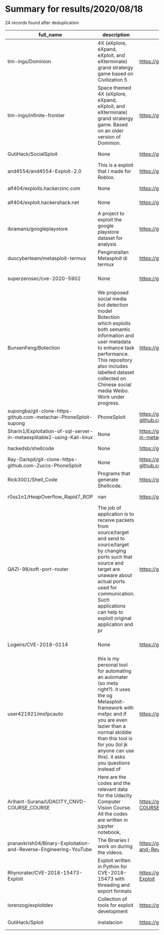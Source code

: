 
# Summary for results/2020/08/18
    
24 records found after deduplication

| full_name | description | html_url | matched_list | matched_count | pushed_at | size | stargazers_count | language | forks_count | vul_ids |
|------------------------------------------------------------------------|------------------------------------------------------------------------------------------------------------------------------------------------------------------------------------------------------------------------------------------------------------------|-------------------------------------------------------------------------------------------|----------------------------------|-----------------|---------------------------|--------|--------------------|------------------|---------------|--------------------|
| tim-ings/Dominion | 4X (eXplore, eXpand, eXploit, and eXterminate) grand stratergy game based on Civilization 5 | https://github.com/tim-ings/Dominion | ['exploit'] | 1 | 2020-08-18 15:25:31+00:00 | 107649 | 1 | C# | 0 | [] |
| tim-ings/infinite-frontier | Space themed 4X (eXplore, eXpand, eXploit, and eXterminate) grand stratergy game. Based on an older version of Dominion. | https://github.com/tim-ings/infinite-frontier | ['exploit'] | 1 | 2020-08-18 15:25:54+00:00 | 115589 | 0 | C# | 0 | [] |
| GutiHack/SocialSploit | None | https://github.com/GutiHack/SocialSploit | ['sploit'] | 1 | 2020-08-18 23:25:50+00:00 | 0 | 0 | nan | 0 | [] |
| and4554/and4554-Exploit-2.0 | This is a exploit that I made for Roblox. | https://github.com/and4554/and4554-Exploit-2.0 | ['exploit'] | 1 | 2020-08-18 19:56:35+00:00 | 14 | 0 | | 0 | [] |
| alf404/exploits.hackerzinc.com | None | https://github.com/alf404/exploits.hackerzinc.com | ['exploit'] | 1 | 2020-08-18 17:08:43+00:00 | 2 | 0 | HTML | 0 | [] |
| alf404/exploit.hackershack.net | None | https://github.com/alf404/exploit.hackershack.net | ['exploit'] | 1 | 2020-08-18 16:59:32+00:00 | 2 | 0 | Hack | 0 | [] |
| ibramans/googleplaystore | A project to exploit the google playstore dataset for analysis | https://github.com/ibramans/googleplaystore | ['exploit'] | 1 | 2020-08-18 16:38:14+00:00 | 757 | 0 | Jupyter Notebook | 0 | [] |
| duocyberteam/metasploit-termux | Penginstallan Metasploit di termux | https://github.com/duocyberteam/metasploit-termux | ['metasploit module OR payload'] | 1 | 2020-08-18 15:41:52+00:00 | 4 | 0 | Shell | 0 | [] |
| superzerosec/cve-2020-5902 | None | https://github.com/superzerosec/cve-2020-5902 | ['cve-2'] | 1 | 2020-08-18 15:04:31+00:00 | 1 | 0 | Python | 1 | ['CVE-2020-5902'] |
| BunsenFeng/Botection | We proposed social media bot detection model Botection which exploits both semantic information and user metadata to enhance task performance. This repository also includes labelled dataset collected on Chinese social media Weibo. Work under progress. | https://github.com/BunsenFeng/Botection | ['exploit'] | 1 | 2020-08-18 15:09:45+00:00 | 25724 | 4 | Python | 1 | [] |
| supongba/git-clone-https-github.com-metachar-PhoneSploit-supong | PhoneSploit | https://github.com/supongba/git-clone-https-github.com-metachar-PhoneSploit-supong | ['sploit'] | 1 | 2020-08-18 10:53:17+00:00 | 5 | 1 | nan | 0 | [] |
| Sharin1/Exploitation-of-sql-server-in-metaexplitable2-using-Kali-linux | None | https://github.com/Sharin1/Exploitation-of-sql-server-in-metaexplitable2-using-Kali-linux | ['exploit'] | 1 | 2020-08-18 10:04:07+00:00 | 1784 | 0 | | 0 | [] |
| hackedsb/shellcode | None | https://github.com/hackedsb/shellcode | ['shellcode'] | 1 | 2020-08-18 09:24:33+00:00 | 0 | 0 | | 0 | [] |
| Ray-Darkpit/git-clone-https-github.com-Zuccs-PhoneSploit | None | https://github.com/Ray-Darkpit/git-clone-https-github.com-Zuccs-PhoneSploit | ['sploit'] | 1 | 2020-08-18 06:26:30+00:00 | 0 | 0 | nan | 0 | [] |
| Rick3001/Shell_Code | Programs that generate Shellcode. | https://github.com/Rick3001/Shell_Code | ['shellcode'] | 1 | 2020-08-18 05:00:29+00:00 | 4 | 0 | Python | 0 | [] |
| r0ss1n1/HeapOverflow_Rapid7_ROP | nan | https://github.com/r0ss1n1/HeapOverflow_Rapid7_ROP | ['heap overflow'] | 1 | 2020-08-18 04:42:20+00:00 | 3013 | 0 | C++ | 0 | [] |
| QAZI-98/soft-port-router | The job of application is to receive packets from source/target and send to source/target by changing ports such that source and target are unaware about actual ports used for communication. Such applications can help to exploit original application and pr | https://github.com/QAZI-98/soft-port-router | ['exploit'] | 1 | 2020-08-18 15:05:53+00:00 | 212 | 0 | C# | 0 | [] |
| Logeirs/CVE-2018-0114 | None | https://github.com/Logeirs/CVE-2018-0114 | ['cve-2'] | 1 | 2020-08-18 00:53:23+00:00 | 1 | 0 | Python | 0 | ['CVE-2018-0114'] |
| user421921/msfpcauto | this is my personal tool for automating an automater (so meta right?). it uses the og Metasploit-framework with msfpc and if you are even lazier than a normal skiddie than this tool is for you (lol jk anyone can use this). it asks you questions instead of | https://github.com/user421921/msfpcauto | ['metasploit module OR payload'] | 1 | 2020-08-18 00:53:47+00:00 | 1 | 0 | Shell | 0 | [] |
| Arihant-Surana/UDACITY_CNVD-COURSE_COURSE | Here are the codes and the relevant data for the Udacity Computer Vision Course. All the codes are written in jupyter notebook, | https://github.com/Arihant-Surana/UDACITY_CNVD-COURSE_COURSE | ['cnvd-c OR cnvd-2 OR cnnvd-2'] | 1 | 2020-08-18 16:53:52+00:00 | 7374 | 0 | Jupyter Notebook | 0 | [] |
| pranavkrish04/Binary-Exploitation-and-Reverse-Engineering-YouTube | The Binaries I work on during the videos. | https://github.com/pranavkrish04/Binary-Exploitation-and-Reverse-Engineering-YouTube | ['exploit'] | 1 | 2020-08-18 07:51:19+00:00 | 22 | 4 | C | 0 | [] |
| Rhynorater/CVE-2018-15473-Exploit | Exploit written in Python for CVE-2018-15473 with threading and export formats | https://github.com/Rhynorater/CVE-2018-15473-Exploit | ['cve-2', 'exploit'] | 2 | 2020-08-18 00:00:15+00:00 | 30 | 460 | Python | 160 | ['CVE-2018-15473'] |
| lorenzog/exploitdev | Collection of tools for exploit development | https://github.com/lorenzog/exploitdev | ['exploit'] | 1 | 2020-08-18 16:45:33+00:00 | 19 | 0 | Python | 0 | [] |
| GutiHack/Sploit | instalacion | https://github.com/GutiHack/Sploit | ['sploit'] | 1 | 2020-08-18 23:30:54+00:00 | 0 | 0 | nan | 0 | [] |
